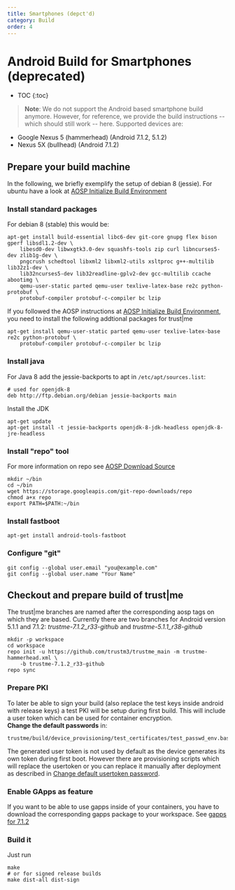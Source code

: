 ```yaml
---
title: Smartphones (depct'd)
category: Build
order: 4
---
```


# Android Build for Smartphones (deprecated)
- TOC
{:toc}

> **Note**: We do not support the Android based smartphone build anymore.
However, for reference, we provide the build instructions -- which should still work -- here.
Supported devices are:
* Google Nexus 5 (hammerhead) (Android 7.1.2, 5.1.2)
* Nexus 5X (bullhead) (Android 7.1.2)

## Prepare your build machine
In the following, we briefly exemplify the setup of debian 8 (jessie).
For ubuntu have a look at [AOSP Initialize Build Environment](https://source.android.com/source/initializing.html)

### Install standard packages
For debian 8 (stable) this would be:

    apt-get install build-essential libc6-dev git-core gnupg flex bison gperf libsdl1.2-dev \
        libesd0-dev libwxgtk3.0-dev squashfs-tools zip curl libncurses5-dev zlib1g-dev \
        pngcrush schedtool libxml2 libxml2-utils xsltproc g++-multilib lib32z1-dev \
        lib32ncurses5-dev lib32readline-gplv2-dev gcc-multilib ccache abootimg \
        qemu-user-static parted qemu-user texlive-latex-base re2c python-protobuf \
        protobuf-compiler protobuf-c-compiler bc lzip
        
If you followed the AOSP instructions at 
[AOSP Initialize Build Environment](https://source.android.com/source/initializing.html), you need to install the
following addtional packages for trust|me

    apt-get install qemu-user-static parted qemu-user texlive-latex-base re2c python-protobuf \
        protobuf-compiler protobuf-c-compiler bc lzip

### Install java
For Java 8 add the jessie-backports to apt in `/etc/apt/sources.list`:
    
    # used for openjdk-8  
    deb http://ftp.debian.org/debian jessie-backports main

Install the JDK

    apt-get update
    apt-get install -t jessie-backports openjdk-8-jdk-headless openjdk-8-jre-headless

### Install "repo" tool
For more information on repo see [AOSP Download Source](https://source.android.com/source/downloading.html)

    mkdir ~/bin
    cd ~/bin
    wget https://storage.googleapis.com/git-repo-downloads/repo
    chmod a+x repo
    export PATH=$PATH:~/bin
    
### Install fastboot
    apt-get install android-tools-fastboot

### Configure "git"
    git config --global user.email "you@example.com"
    git config --global user.name "Your Name"
    
    
## Checkout and prepare build of trust|me
The trust|me branches are named after the corresponding aosp tags on which they are based. Currently
there are two branches for Android version 5.1.1 and 7.1.2:
*trustme-7.1.2_r33-github* and *trustme-5.1.1_r38-github*

    mkdir -p workspace
    cd workspace
    repo init -u https://github.com/trustm3/trustme_main -m trustme-hammerhead.xml \
        -b trustme-7.1.2_r33-github
    repo sync
    
### Prepare PKI
To later be able to sign your build (also replace the test keys inside android with release keys)
a test PKI will be setup during first build. This will include a user token which can be used for
container encryption.  
**Change the default passwords** in:

    trustme/build/device_provisioning/test_certificates/test_passwd_env.bash
    
The generated user token is not used by default as the device generates its own token during first boot.
However there are provisioning scripts which will replace the usertoken or you can replace it manually
after deployment as described in [Change default usertoken password](/deploy/smartphone#change-default-usertoken-password).

### Enable GApps as feature
If you want to be able to use gapps inside of your containers,
you have to download the corresponding gapps package to your workspace.
See [gapps for 7.1.2](https://github.com/trustm3/trustme_build/tree/trustme-7.1.2_r38-github/gapps)

### Build it
Just run
    
    make
    # or for signed release builds
    make dist-all dist-sign
    

